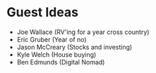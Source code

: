 # Guest Ideas

* Joe Wallace (RV'ing for a year cross country)
* Eric Gruber (Year of no)
* Jason McCreary (Stocks and investing)
* Kyle Welch (House buying)
* Ben Edmunds (Digital Nomad)

